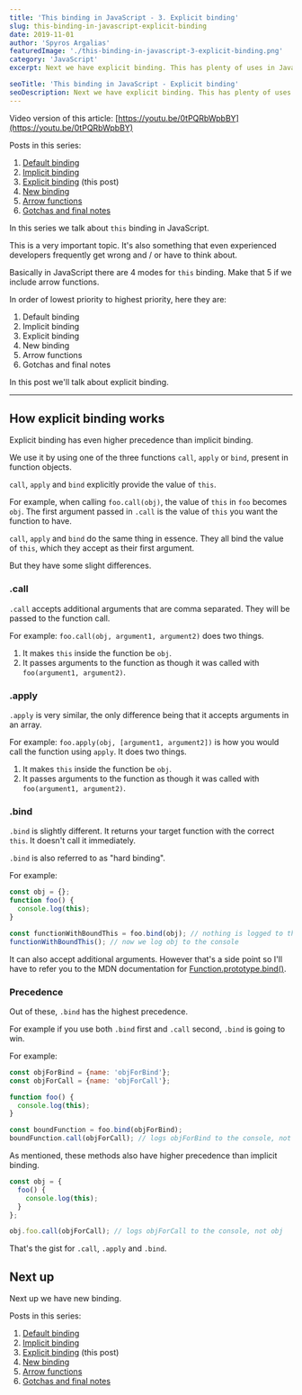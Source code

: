 ```yaml
---
title: 'This binding in JavaScript - 3. Explicit binding'
slug: this-binding-in-javascript-explicit-binding
date: 2019-11-01
author: 'Spyros Argalias'
featuredImage: './this-binding-in-javascript-3-explicit-binding.png'
category: 'JavaScript'
excerpt: Next we have explicit binding. This has plenty of uses in JavaScript, including hard binding. It's important to know how it works.

seoTitle: 'This binding in JavaScript - Explicit binding'
seoDescription: Next we have explicit binding. This has plenty of uses in JavaScript, including hard binding. It's important to know how it works.
---
```


Video version of this article: [https://youtu.be/0tPQRbWpbBY](https://youtu.be/0tPQRbWpbBY)

Posts in this series:
1. [Default binding](/blog/this-binding-in-javascript-1-default-binding/)
2. [Implicit binding](/blog/this-binding-in-javascript-2-implicit-binding/)
3. [Explicit binding](/blog/this-binding-in-javascript-3-explicit-binding/) (this post)
4. [New binding](/blog/this-binding-in-javascript-4-new-binding/)
5. [Arrow functions](/blog/this-binding-in-javascript-5-arrow-functions/)
6. [Gotchas and final notes](/blog/this-binding-in-javascript-6-gotchas-and-final-notes/)

In this series we talk about `this` binding in JavaScript.

This is a very important topic. It's also something that even experienced developers frequently get wrong and / or have to think about.

Basically in JavaScript there are 4 modes for `this` binding. Make that 5 if we include arrow functions.

In order of lowest priority to highest priority, here they are:
1. Default binding
2. Implicit binding
3. Explicit binding
4. New binding
5. Arrow functions
6. Gotchas and final notes


In this post we'll talk about explicit binding.

---

## How explicit binding works

Explicit binding has even higher precedence than implicit binding.

We use it by using one of the three functions `call`, `apply` or `bind`, present in function objects.

`call`, `apply` and `bind` explicitly provide the value of `this`.

For example, when calling `foo.call(obj)`, the value of `this` in `foo` becomes `obj`. The first argument passed in `.call` is the value of `this` you want the function to have.

`call`, `apply` and `bind` do the same thing in essence. They all bind the value of `this`, which they accept as their first argument.

But they have some slight differences.


### .call

`.call` accepts additional arguments that are comma separated. They will be passed to the function call.

For example: `foo.call(obj, argument1, argument2)` does two things.
  1. It makes `this` inside the function be `obj`.
  2. It passes arguments to the function as though it was called with `foo(argument1, argument2)`.


### .apply

`.apply` is very similar, the only difference being that it accepts arguments in an array.

For example: `foo.apply(obj, [argument1, argument2])` is how you would call the function using `apply`. It does two things.
  1. It makes `this` inside the function be `obj`.
  2. It passes arguments to the function as though it was called with `foo(argument1, argument2)`.


### .bind

`.bind` is slightly different. It returns your target function with the correct `this`. It doesn't call it immediately.

`.bind` is also referred to as "hard binding".

For example:
```js
const obj = {};
function foo() {
  console.log(this);
}

const functionWithBoundThis = foo.bind(obj); // nothing is logged to the console
functionWithBoundThis(); // now we log obj to the console
```

It can also accept additional arguments. However that's a side point so I'll have to refer you to the MDN documentation for [Function.prototype.bind()](https://developer.mozilla.org/en-US/docs/Web/JavaScript/Reference/Global_objects/Function/bind).


### Precedence

Out of these, `.bind` has the highest precedence.

For example if you use both `.bind` first and `.call` second, `.bind` is going to win.

For example:
```js
const objForBind = {name: 'objForBind'};
const objForCall = {name: 'objForCall'};

function foo() {
  console.log(this);
}

const boundFunction = foo.bind(objForBind);
boundFunction.call(objForCall); // logs objForBind to the console, not objForCall
```

As mentioned, these methods also have higher precedence than implicit binding.

```js
const obj = {
  foo() {
    console.log(this);
  }
};

obj.foo.call(objForCall); // logs objForCall to the console, not obj
```

That's the gist for `.call`, `.apply` and `.bind`.


## Next up

Next up we have new binding.

Posts in this series:
1. [Default binding](/blog/this-binding-in-javascript-1-default-binding/)
2. [Implicit binding](/blog/this-binding-in-javascript-2-implicit-binding/)
3. [Explicit binding](/blog/this-binding-in-javascript-3-explicit-binding/) (this post)
4. [New binding](/blog/this-binding-in-javascript-4-new-binding/)
5. [Arrow functions](/blog/this-binding-in-javascript-5-arrow-functions/)
6. [Gotchas and final notes](/blog/this-binding-in-javascript-6-gotchas-and-final-notes/)
